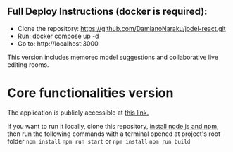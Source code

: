 ## Full Deploy Instructions (docker is required):
  - Clone the repository: https://github.com/DamianoNaraku/jodel-react.git
  - Run: docker compose up -d
  - Go to: http://localhost:3000

This version includes memorec model suggestions and collaborative live editing rooms.


# Core functionalities version
The application is publicly accessible at [this link.](https://damianonaraku.github.io/jodel-react/build/)

If you want to run it locally, clone this repository, [install node.js and npm](https://nodejs.org/it/download), then run the following commands with a terminal opened at project's root folder
`npm install`
`npm run start`
or
`npm install`
`npm run build`
